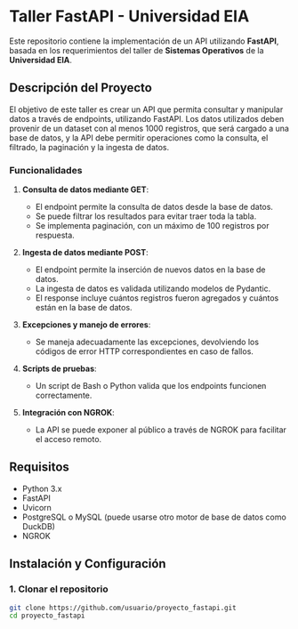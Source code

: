 # Taller FastAPI - Universidad EIA

Este repositorio contiene la implementación de un API utilizando **FastAPI**, basada en los requerimientos del taller de **Sistemas Operativos** de la **Universidad EIA**. 

## Descripción del Proyecto

El objetivo de este taller es crear un API que permita consultar y manipular datos a través de endpoints, utilizando FastAPI. Los datos utilizados deben provenir de un dataset con al menos 1000 registros, que será cargado a una base de datos, y la API debe permitir operaciones como la consulta, el filtrado, la paginación y la ingesta de datos.

### Funcionalidades

1. **Consulta de datos mediante GET**: 
   - El endpoint permite la consulta de datos desde la base de datos.
   - Se puede filtrar los resultados para evitar traer toda la tabla.
   - Se implementa paginación, con un máximo de 100 registros por respuesta.

2. **Ingesta de datos mediante POST**: 
   - El endpoint permite la inserción de nuevos datos en la base de datos.
   - La ingesta de datos es validada utilizando modelos de Pydantic.
   - El response incluye cuántos registros fueron agregados y cuántos están en la base de datos.

3. **Excepciones y manejo de errores**: 
   - Se maneja adecuadamente las excepciones, devolviendo los códigos de error HTTP correspondientes en caso de fallos.

4. **Scripts de pruebas**: 
   - Un script de Bash o Python valida que los endpoints funcionen correctamente.

5. **Integración con NGROK**: 
   - La API se puede exponer al público a través de NGROK para facilitar el acceso remoto.

## Requisitos

- Python 3.x
- FastAPI
- Uvicorn
- PostgreSQL o MySQL (puede usarse otro motor de base de datos como DuckDB)
- NGROK

## Instalación y Configuración

### 1. Clonar el repositorio

```bash
git clone https://github.com/usuario/proyecto_fastapi.git
cd proyecto_fastapi

